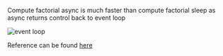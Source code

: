 Compute factorial async is much faster than compute factorial sleep as async returns control back to event loop

![event loop](https://cdn-images-1.medium.com/max/800/0*s1GH0YO9ZNdEEDxo.jpg)

Reference can be found [here](https://medium.freecodecamp.com/a-guide-to-asynchronous-programming-in-python-with-asyncio-232e2afa44f6)